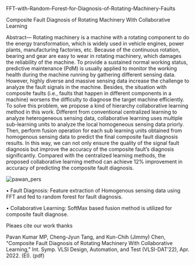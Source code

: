 FFT-with-Random-Forest-for-Diagnosis-of-Rotating-Machinery-Faults

Composite Fault Diagnosis of Rotating Machinery With Collaborative Learning

Abstract— Rotating machinery is a machine with a rotating component to do the energy transformation, which is widely used in vehicle engines, power plants, manufacturing factories, etc. Because of the continuous rotation, bearing and gear are easy to wear in rotating machinery, which damages the reliability of the machine. To provide a sustained normal working status, predictive maintenance (PdM) is usually applied to monitor the working health during the machine running by gathering different sensing data. However, highly diverse and massive sensing data increase the challenge to analyze the fault signals in the machine. Besides, the situation with composite faults (i.e., faults that happen in different components in a machine) worsens the difficulty to diagnose the target machine efficiently. To solve this problem, we propose a kind of hierarchy collaborative learning method in this work. Different from conventional centralized learning to analyze heterogeneous sensing data, collaborative learning uses multiple sub-learning units to analyze the local homogeneous sensing data priorly. Then, perform fusion operation for each sub learning units obtained from homogenous sensing data to predict the final composite fault diagnosis results. In this way, we can not only ensure the quality of the signal fault diagnosis but improve the accuracy of the composite fault’s diagnosis significantly. Compared with the centralized learning methods, the proposed collaborative learning method can achieve 12% improvement in accuracy of predicting the composite fault diagnosis.

![pawan_pers](https://github.com/pavanmathur/FFT-with-Random-Forest-for-Diagnosis-of-Rotating-Machinery-Faults/assets/80142749/fdd0c411-9879-4c54-a2a8-a1e79adabe1f)

•	Fault Diagnosis: Feature extraction of Homogenous sensing data using FFT and fed to random forest for fault diagnosis.

•	Collaborative Learning: SoftMax based fusion method is utilized for composite fault diagnose.

Pleaes cite our work thanks

Pavan Kumar MP, Cheng-Jyun Tang, and Kun-Chih (Jimmy) Chen, "Composite Fault Diagnosis of Rotating Machinery With Collaborative Learning," Int. Symp. VLSI Design, Automation, and Test (VLSI-DAT’22), Apr. 2022. (EI). (pdf)


